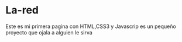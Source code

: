 # La-red
Este es mi primera pagina con HTML,CSS3 y Javascrip  es un pequeño proyecto  que ojala a alguien le sirva

